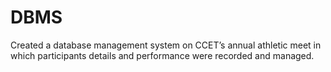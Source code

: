 # DBMS
Created a database management system on CCET’s annual athletic meet in which participants details and performance were recorded and managed.
